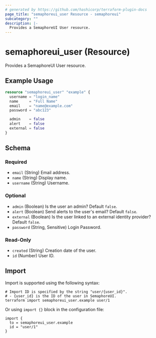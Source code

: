 ```yaml
---
# generated by https://github.com/hashicorp/terraform-plugin-docs
page_title: "semaphoreui_user Resource - semaphoreui"
subcategory: ""
description: |-
  Provides a SemaphoreUI User resource.
---
```


# semaphoreui_user (Resource)

Provides a SemaphoreUI User resource.

## Example Usage

```terraform
resource "semaphoreui_user" "example" {
  username = "login_name"
  name     = "Full Name"
  email    = "name@example.com"
  password = "abc123"

  admin    = false
  alert    = false
  external = false
}
```

<!-- schema generated by tfplugindocs -->
## Schema

### Required

- `email` (String) Email address.
- `name` (String) Display name.
- `username` (String) Username.

### Optional

- `admin` (Boolean) Is the user an admin? Default `false`.
- `alert` (Boolean) Send alerts to the user's email? Default `false`.
- `external` (Boolean) Is the user linked to an external identity provider? Default `false`.
- `password` (String, Sensitive) Login Password.

### Read-Only

- `created` (String) Creation date of the user.
- `id` (Number) User ID.

## Import

Import is supported using the following syntax:

```shell
# Import ID is specified by the string "user/{user_id}".
# - {user_id} is the ID of the user in SemaphoreUI.
terraform import semaphoreui_user.example user/1
```
Or using `import {}` block in the configuration file:
```hcl
import {
  to = semaphoreui_user.example
  id = "user/1"
}
```
